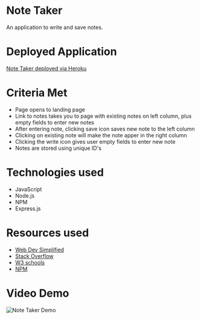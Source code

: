 # Note Taker

An application to write and save notes.

# Deployed Application

[Note Taker deployed via Heroku](https://arcane-falls-85887.herokuapp.com/)

# Criteria Met

- Page opens to landing page
- Link to notes takes you to page with existing notes on left column, plus empty fields to enter new notes
- After entering note, clicking save icon saves new note to the left column
- Clicking on existing note will make the note apper in the right column
- Clicking the write icon gives user empty fields to enter new note
- Notes are stored using unique ID's

# Technologies used

- JavaScript
- Node.js
- NPM
- Express.js

# Resources used

- [Web Dev Simplified](https://www.youtube.com/channel/UCFbNIlppjAuEX4znoulh0Cw)
- [Stack Overflow](https://stackoverflow.com/)
- [W3 schools](https://www.w3schools.com/)
- [NPM](https://www.npmjs.com/)

# Video Demo

![Note Taker Demo](https://i.imgur.com/8CQzsvU.gifv)
